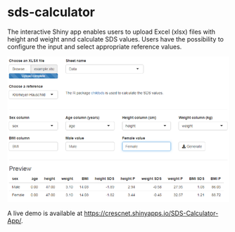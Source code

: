 # sds-calculator

The interactive Shiny app enables users to upload Excel (xlsx) files with height and weight annd calculate SDS values.
Users have the possibility to configure the input and select appropriate reference values.

![Screenshot of the input configuration interface](images/input_configuration.png)

A live demo is available at <https://crescnet.shinyapps.io/SDS-Calculator-App/>.
